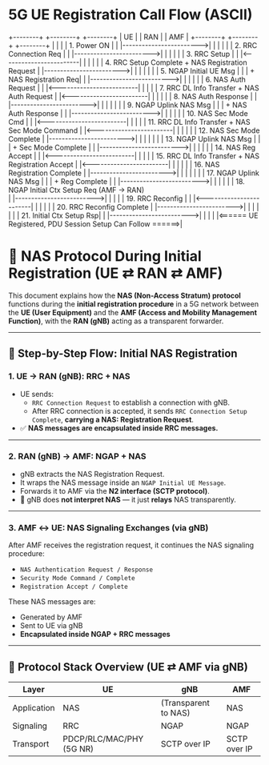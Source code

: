 # 5G UE Registration Call Flow (ASCII)

+--------+                +--------+                 +--------+
|   UE   |                |  RAN   |                 |  AMF   |
+--------+                +--------+                 +--------+
     |                         |                          |
     | 1. Power ON             |                          |
     |------------------------>|                          |
     |                         |                          |
     | 2. RRC Connection Req   |                          |
     |------------------------>|                          |
     |                         |                          |
     | 3. RRC Setup            |                          |
     |<------------------------|                          |
     |                         |                          |
     | 4. RRC Setup Complete + NAS Registration Request   |
     |------------------------>|                          |
     |                         |                          |
     |                         | 5. NGAP Initial UE Msg   |
     |                         |    + NAS Registration Req|
     |                         |------------------------->|
     |                         |                          |
     |                         |     6. NAS Auth Request  |
     |                         |<-------------------------|
     |                         |                          |
     | 7. RRC DL Info Transfer + NAS Auth Request         |
     |<------------------------|                          |
     |                         |                          |
     | 8. NAS Auth Response    |                          |
     |------------------------>|                          |
     |                         |                          |
     |                         | 9. NGAP Uplink NAS Msg   |
     |                         |    + NAS Auth Response   |
     |                         |------------------------->|
     |                         |                          |
     |                         |     10. NAS Sec Mode Cmd |
     |                         |<-------------------------|
     |                         |                          |
     | 11. RRC DL Info Transfer + NAS Sec Mode Command    |
     |<------------------------|                          |
     |                         |                          |
     | 12. NAS Sec Mode Complete                          |
     |------------------------>|                          |
     |                         |                          |
     |                         | 13. NGAP Uplink NAS Msg  |
     |                         |     + Sec Mode Complete  |
     |                         |------------------------->|
     |                         |                          |
     |                         |     14. NAS Reg Accept   |
     |                         |<-------------------------|
     |                         |                          |
     | 15. RRC DL Info Transfer + NAS Registration Accept |
     |<------------------------|                          |
     |                         |                          |
     | 16. NAS Registration Complete                     |
     |------------------------>|                          |
     |                         |                          |
     |                         | 17. NGAP Uplink NAS Msg  |
     |                         |     + Reg Complete       |
     |                         |------------------------->|
     |                         |                          |
     |                         | 18. NGAP Initial Ctx Setup Req (AMF → RAN)  
     |                         |------------------------->|
     |                         |                          |
     | 19. RRC Reconfig        |                          |
     |<------------------------|                          |
     |                         |                          |
     | 20. RRC Reconfig Complete                          |
     |------------------------>|                          |
     |                         |                          |
     |                         | 21. Initial Ctx Setup Rsp|
     |                         |------------------------->|
     |                         |                          |
     |<====== UE Registered, PDU Session Setup Can Follow ======>|


# 📡 NAS Protocol During Initial Registration (UE ⇄ RAN ⇄ AMF)

This document explains how the **NAS (Non-Access Stratum) protocol** functions during the **initial registration procedure** in a 5G network between the **UE (User Equipment)** and the **AMF (Access and Mobility Management Function)**, with the **RAN (gNB)** acting as a transparent forwarder.

---

## 🔄 Step-by-Step Flow: Initial NAS Registration

### 1. UE → RAN (gNB): RRC + NAS

- UE sends:
  - `RRC Connection Request` to establish a connection with gNB.
  - After RRC connection is accepted, it sends `RRC Connection Setup Complete`, **carrying a NAS: Registration Request**.
- ✅ **NAS messages are encapsulated inside RRC messages.**

---

### 2. RAN (gNB) → AMF: NGAP + NAS

- gNB extracts the NAS Registration Request.
- It wraps the NAS message inside an `NGAP Initial UE Message`.
- Forwards it to AMF via the **N2 interface (SCTP protocol)**.
- 🧠 gNB does **not interpret NAS** — it just **relays** NAS transparently.

---

### 3. AMF ↔ UE: NAS Signaling Exchanges (via gNB)

After AMF receives the registration request, it continues the NAS signaling procedure:

- `NAS Authentication Request / Response`
- `Security Mode Command / Complete`
- `Registration Accept / Complete`

These NAS messages are:
- Generated by AMF
- Sent to UE via gNB
- **Encapsulated inside NGAP + RRC messages**

---

## 🧭 Protocol Stack Overview (UE ⇄ AMF via gNB)

| Layer         | UE                       | gNB                        | AMF                      |
|---------------|---------------------------|----------------------------|--------------------------|
| Application   | NAS                       | (Transparent to NAS)       | NAS                      |
| Signaling     | RRC                       | NGAP                       | NGAP                     |
| Transport     | PDCP/RLC/MAC/PHY (5G NR) | SCTP over IP               | SCTP over IP             |

